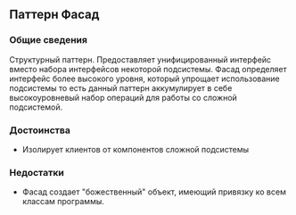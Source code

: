 ## Паттерн Фасад

### Общие сведения 

Структурный паттерн. Предоставляет унифицированный интерфейс вместо набора интерфейсов некоторой подсистемы. Фасад определяет интерфейс более высокого уровня, который упрощает использование подсистемы то есть данный паттерн аккумулирует в себе высокоуровневый набор операций для работы со сложной подсистемой.

### Достоинства

- Изолирует клиентов от компонентов сложной подсистемы

### Недостатки

- Фасад создает "божественный" объект, имеющий привязку ко всем классам программы.